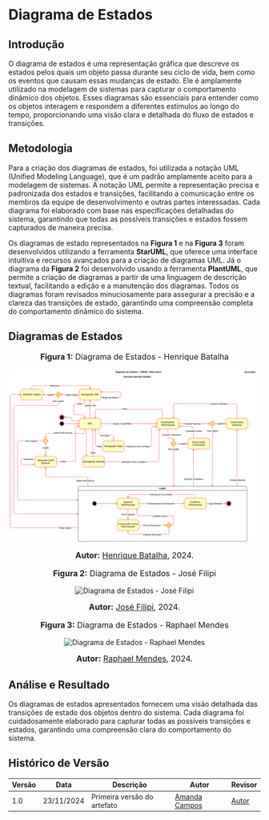 # Diagrama de Estados

## Introdução

O diagrama de estados é uma representação gráfica que descreve os estados pelos quais um objeto passa durante seu ciclo de vida, bem como os eventos que causam essas mudanças de estado. Ele é amplamente utilizado na modelagem de sistemas para capturar o comportamento dinâmico dos objetos. Esses diagramas são essenciais para entender como os objetos interagem e respondem a diferentes estímulos ao longo do tempo, proporcionando uma visão clara e detalhada do fluxo de estados e transições.

## Metodologia

Para a criação dos diagramas de estados, foi utilizada a notação UML (Unified Modeling Language), que é um padrão amplamente aceito para a modelagem de sistemas. A notação UML permite a representação precisa e padronizada dos estados e transições, facilitando a comunicação entre os membros da equipe de desenvolvimento e outras partes interessadas. Cada diagrama foi elaborado com base nas especificações detalhadas do sistema, garantindo que todas as possíveis transições e estados fossem capturados de maneira precisa.

Os diagramas de estado representados na **Figura 1** e na **Figura 3** foram desenvolvidos utilizando a ferramenta **StarUML**, que oferece uma interface intuitiva e recursos avançados para a criação de diagramas UML. Já o diagrama da **Figura 2** foi desenvolvido usando a ferramenta **PlantUML**, que permite a criação de diagramas a partir de uma linguagem de descrição textual, facilitando a edição e a manutenção dos diagramas. Todos os diagramas foram revisados minuciosamente para assegurar a precisão e a clareza das transições de estado, garantindo uma compreensão completa do comportamento dinâmico do sistema.

## Diagramas de Estados

<div align="center">
<font size="3"><p style="text-align: center"><b>Figura 1:</b> Diagrama de Estados - Henrique Batalha </p></font>

![Diagrama de Estados - Henrique Batalha](docs/assets/Henrique_Batalha_DiagramaDeEstados.png)

<font size="3"><p style="text-align: center"><b>Autor:</b> <a href="https://github.com/HeBatalha">Henrique Batalha</a>, 2024.</p></font> 
</div>

<div align="center">
<font size="3"><p style="text-align: center"><b>Figura 2:</b> Diagrama de Estados - José Filipi</p></font>

![Diagrama de Estados - José Filipi](assets/Jose_Souza_Diagrama_de_Estados.png)

<font size="3"><p style="text-align: center"><b>Autor:</b> <a href="https://github.com/JoseFilipi">José Filipi</a>, 2024.</p></font> 
</div>

<div align="center">
<font size="3"><p style="text-align: center"><b>Figura 3:</b> Diagrama de Estados - Raphael Mendes</p></font>

![Diagrama de Estados - Raphael Mendes](assets/Raphael_DiagramaDeEstados2.png)

<font size="3"><p style="text-align: center"><b>Autor:</b> <a href="https://github.com/Raphides">Raphael Mendes</a>, 2024.</p></font> 
</div>

## Análise e Resultado

Os diagramas de estados apresentados fornecem uma visão detalhada das transições de estado dos objetos dentro do sistema. Cada diagrama foi cuidadosamente elaborado para capturar todas as possíveis transições e estados, garantindo uma compreensão clara do comportamento do sistema.

## Histórico de Versão

| Versão | Data       | Descrição                                      | Autor               | Revisor               |
|--------|------------|------------------------------------------------|---------------------|-----------------------|
| 1.0    | 23/11/2024 | Primeira versão do artefato                    | [Amanda Campos](https://github.com/acamposs) | [Autor](https://github.com/autor) |